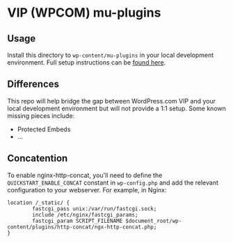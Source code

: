 # VIP (WPCOM) mu-plugins

## Usage

Install this directory to `wp-content/mu-plugins` in your local development environment. Full setup instructions can be [found here](http://wp.me/p9nvA-75T).

## Differences

This repo will help bridge the gap between WordPress.com VIP and your local development environment but will not provide a 1:1 setup. Some known missing pieces include:

* Protected Embeds
* ...

## Concatention

To enable nginx-http-concat, you'll need to define the `QUICKSTART_ENABLE_CONCAT` constant in `wp-config.php` and add the relevant configuration to your webserver. For example, in Nginx:

```
location /_static/ {
        fastcgi_pass unix:/var/run/fastcgi.sock;
        include /etc/nginx/fastcgi_params;
        fastcgi_param SCRIPT_FILENAME $document_root/wp-content/plugins/http-concat/ngx-http-concat.php;
}
```
